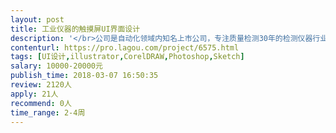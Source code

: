 ```yaml
---                
layout: post       
title: 工业仪器的触摸屏UI界面设计           
description: '</br>公司是自动化领域内知名上市公司，专注质量检测30年的检测仪器行业标杆企业，产品畅销国内外，客户广泛分布于国家重点工程、航空航天、汽车、钢铁、科研院所等领域。</br></br>现需要工业UI设计高手兼职，对现有产品的控制部分进行优化升级。</br></br>期望：</br>1、在北京地区，有工业仪器UI设计相关经历， 有时间和能力在2个月内外协公司完成UI项目开发的个人和团队都可以；</br>2、能根据企业的产品需求，对产品的整体美术风格、交互设计、界面结构、操作流程等做出设计。</br></br>服务说明：（流程及报价）</br>1.        与意向方，面谈确认项目需求，评估项目周期和报价。</br>2.        确认合作方，项目周期，报价。</br>3.        签订开发合同。</br>4.        开展项目（与我们项目人员1~2人共同完成项目）。</br>5.        提交成果</br>'     
contenturl: https://pro.lagou.com/project/6575.html      
tags: [UI设计,illustrator,CorelDRAW,Photoshop,Sketch]            
salary: 10000-20000元          
publish_time: 2018-03-07 16:50:35         
review: 2120人                   
apply: 21人                   
recommend: 0人                   
time_range: 2-4周              
---                 
```

